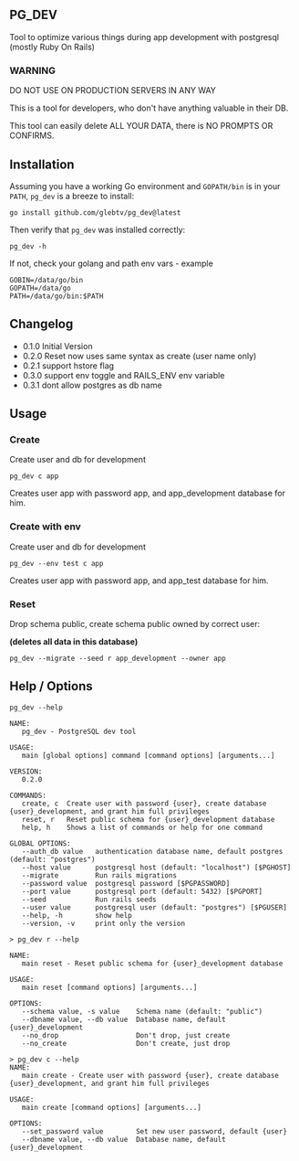 ## PG_DEV

Tool to optimize various things during app development with postgresql (mostly Ruby On Rails)

### WARNING

DO NOT USE ON PRODUCTION SERVERS IN ANY WAY

This is a tool for developers, who don't have anything valuable in their DB.

This tool can easily delete ALL YOUR DATA, there is NO PROMPTS OR CONFIRMS.

## Installation

Assuming you have a working Go environment and `GOPATH/bin` is in your
`PATH`, `pg_dev` is a breeze to install:

```shell
go install github.com/glebtv/pg_dev@latest
```

Then verify that `pg_dev` was installed correctly:

```shell
pg_dev -h
```

If not, check your golang and path env vars - example

```
GOBIN=/data/go/bin
GOPATH=/data/go
PATH=/data/go/bin:$PATH
```

## Changelog

- 0.1.0 Initial Version
- 0.2.0 Reset now uses same syntax as create (user name only)
- 0.2.1 support hstore flag
- 0.3.0 support env toggle and RAILS_ENV env variable
- 0.3.1 dont allow postgres as db name

## Usage

### Create

Create user and db for development

```
pg_dev c app
```

Creates user app with password app, and app_development database for him.

### Create with env

Create user and db for development

```
pg_dev --env test c app
```

Creates user app with password app, and app_test database for him.

### Reset

Drop schema public, create schema public owned by correct user:

**(deletes all data in this database)**

```
pg_dev --migrate --seed r app_development --owner app
```

## Help / Options

```
pg_dev --help
```

```
NAME:
   pg_dev - PostgreSQL dev tool 

USAGE:
   main [global options] command [command options] [arguments...]

VERSION:
   0.2.0

COMMANDS:
   create, c  Create user with password {user}, create database {user}_development, and grant him full privileges
   reset, r   Reset public schema for {user}_development database
   help, h    Shows a list of commands or help for one command

GLOBAL OPTIONS:
   --auth_db value   authentication database name, default postgres (default: "postgres")
   --host value      postgresql host (default: "localhost") [$PGHOST]
   --migrate         Run rails migrations
   --password value  postgresql password [$PGPASSWORD]
   --port value      postgresql port (default: 5432) [$PGPORT]
   --seed            Run rails seeds
   --user value      postgresql user (default: "postgres") [$PGUSER]
   --help, -h        show help
   --version, -v     print only the version
```

```
> pg_dev r --help
```

```
NAME:
   main reset - Reset public schema for {user}_development database

USAGE:
   main reset [command options] [arguments...]

OPTIONS:
   --schema value, -s value    Schema name (default: "public")
   --dbname value, --db value  Database name, default {user}_development
   --no_drop                   Don't drop, just create
   --no_create                 Don't create, just drop
```

```
> pg_dev c --help
NAME:
   main create - Create user with password {user}, create database {user}_development, and grant him full privileges

USAGE:
   main create [command options] [arguments...]

OPTIONS:
   --set_password value        Set new user password, default {user}
   --dbname value, --db value  Database name, default {user}_development
 ```
